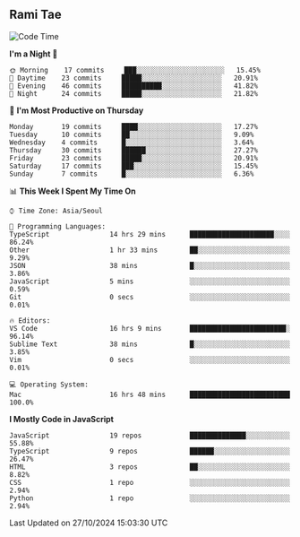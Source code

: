 ## Rami Tae

<!--START_SECTION:waka-->
![Code Time](http://img.shields.io/badge/Code%20Time-1%2C788%20hrs%2037%20mins-blue)

**I'm a Night 🦉** 

```text
🌞 Morning    17 commits     ███░░░░░░░░░░░░░░░░░░░░░░   15.45% 
🌆 Daytime    23 commits     █████░░░░░░░░░░░░░░░░░░░░   20.91% 
🌃 Evening    46 commits     ██████████░░░░░░░░░░░░░░░   41.82% 
🌙 Night      24 commits     █████░░░░░░░░░░░░░░░░░░░░   21.82%

```
📅 **I'm Most Productive on Thursday** 

```text
Monday       19 commits     ████░░░░░░░░░░░░░░░░░░░░░   17.27% 
Tuesday      10 commits     ██░░░░░░░░░░░░░░░░░░░░░░░   9.09% 
Wednesday    4 commits      █░░░░░░░░░░░░░░░░░░░░░░░░   3.64% 
Thursday     30 commits     ██████░░░░░░░░░░░░░░░░░░░   27.27% 
Friday       23 commits     █████░░░░░░░░░░░░░░░░░░░░   20.91% 
Saturday     17 commits     ███░░░░░░░░░░░░░░░░░░░░░░   15.45% 
Sunday       7 commits      █░░░░░░░░░░░░░░░░░░░░░░░░   6.36%

```


📊 **This Week I Spent My Time On** 

```text
⌚︎ Time Zone: Asia/Seoul

💬 Programming Languages: 
TypeScript               14 hrs 29 mins      █████████████████████░░░░   86.24% 
Other                    1 hr 33 mins        ██░░░░░░░░░░░░░░░░░░░░░░░   9.29% 
JSON                     38 mins             █░░░░░░░░░░░░░░░░░░░░░░░░   3.86% 
JavaScript               5 mins              ░░░░░░░░░░░░░░░░░░░░░░░░░   0.59% 
Git                      0 secs              ░░░░░░░░░░░░░░░░░░░░░░░░░   0.01%

🔥 Editors: 
VS Code                  16 hrs 9 mins       ████████████████████████░   96.14% 
Sublime Text             38 mins             █░░░░░░░░░░░░░░░░░░░░░░░░   3.85% 
Vim                      0 secs              ░░░░░░░░░░░░░░░░░░░░░░░░░   0.01%

💻 Operating System: 
Mac                      16 hrs 48 mins      █████████████████████████   100.0%

```

**I Mostly Code in JavaScript** 

```text
JavaScript               19 repos            ██████████████░░░░░░░░░░░   55.88% 
TypeScript               9 repos             ██████░░░░░░░░░░░░░░░░░░░   26.47% 
HTML                     3 repos             ██░░░░░░░░░░░░░░░░░░░░░░░   8.82% 
CSS                      1 repo              ░░░░░░░░░░░░░░░░░░░░░░░░░   2.94% 
Python                   1 repo              ░░░░░░░░░░░░░░░░░░░░░░░░░   2.94%

```



 Last Updated on 27/10/2024 15:03:30 UTC
<!--END_SECTION:waka-->
